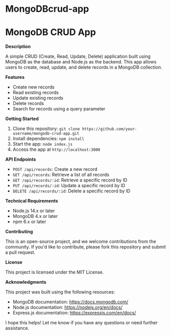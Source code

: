 # MongoDBcrud-app
# MongoDB CRUD App

**Description**

A simple CRUD (Create, Read, Update, Delete) application built using MongoDB as the database and Node.js as the backend. This app allows users to create, read, update, and delete records in a MongoDB collection.

**Features**

* Create new records
* Read existing records
* Update existing records
* Delete records
* Search for records using a query parameter

**Getting Started**

1. Clone this repository: `git clone https://github.com/your-username/mongodb-crud-app.git`
2. Install dependencies: `npm install`
3. Start the app: `node index.js`
4. Access the app at `http://localhost:3000`

**API Endpoints**

* `POST /api/records`: Create a new record
* `GET /api/records`: Retrieve a list of all records
* `GET /api/records/:id`: Retrieve a specific record by ID
* `PUT /api/records/:id`: Update a specific record by ID
* `DELETE /api/records/:id`: Delete a specific record by ID

**Technical Requirements**

* Node.js 14.x or later
* MongoDB 4.x or later
* npm 6.x or later

**Contributing**

This is an open-source project, and we welcome contributions from the community. If you'd like to contribute, please fork this repository and submit a pull request.

**License**

This project is licensed under the MIT License.

**Acknowledgments**

This project was built using the following resources:

* MongoDB documentation: <https://docs.mongodb.com/>
* Node.js documentation: <https://nodejs.org/en/docs/>
* Express.js documentation: <https://expressjs.com/en/docs/>

I hope this helps! Let me know if you have any questions or need further assistance.
